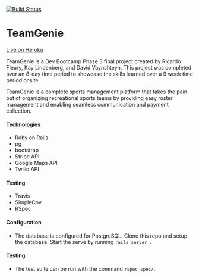 [![Build Status](https://travis-ci.org/chi-fiddler-crabs-2015/TeamGenie.svg?branch=development)](https://travis-ci.org/chi-fiddler-crabs-2015/TeamGenie)

TeamGenie
=========

[Live on Heroku](https://teamgenie.herokuapp.com/)

TeamGenie is a Dev Bootcamp Phase 3 final project created by Ricardo Fleury, Kay Lindenberg, and David Vaynshteyn.  This project was completed over an 8-day time period to showcase the skills learned over a 9 week time period onsite.

TeamGenie is a complete sports management platform that takes the pain out of organizing recreational sports teams by providing easy roster management and enabling seamless communication and payment collection.


#### Technologies
* Ruby on Rails
* pg
* bootstrap
* Stripe API
* Google Maps API
* Twilio API

#### Testing
* Travis
* SimpleCov
* RSpec

#### Configuration
* The database is configured for PostgreSQL.  Clone this repo and setup the database.  Start the serve by running ```rails server ```.

#### Testing
* The test suite can be run with the command ```rspec spec/```.
